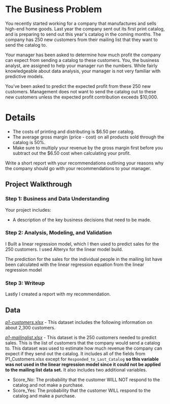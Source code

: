 # The Business Problem #
You recently started working for a company that manufactures and sells high-end home goods. Last year the company sent out its first print catalog, and is preparing to send out this year's catalog in the coming months. The company has 250 new customers from their mailing list that they want to send the catalog to.

Your manager has been asked to determine how much profit the company can expect from sending a catalog to these customers. You, the business analyst, are assigned to help your manager run the numbers. While fairly knowledgeable about data analysis, your manager is not very familiar with predictive models.

You’ve been asked to predict the expected profit from these 250 new customers. Management does not want to send the catalog out to these new customers unless the expected profit contribution exceeds $10,000.

# Details #
  * The costs of printing and distributing is $6.50 per catalog.
  * The average gross margin (price - cost) on all products sold through the catalog is 50%.
  * Make sure to multiply your revenue by the gross margin first before you subtract out the $6.50 cost when calculating your profit.

Write a short report with your recommendations outlining your reasons why the company should go with your recommendations to your manager.

## Project Walkthrough ##

### Step 1: Business and Data Understanding ###
Your project includes:

  * A description of the key business decisions that need to be made.
### Step 2: Analysis, Modeling, and Validation ###
I Built a linear regression model, which I then used to predict sales for the 250 customers. I used Alteryx for the linear model build.

The prediction for the sales for the individual people in the mailing list have been calculated with the linear regression equation from the linear regression model

### Step 3: Writeup ###
Lastly I created a report with my recommendation.

## Data ##

[*p1-customers.xlsx*](https://github.com/AntoniosFl/Predictive-Analytics-for-Business-Nanodegree/blob/main/predicting-catalog-demand/p1-customers.xlsx) - This dataset includes the following information on about 2,300 customers.

[*p1-mailinglist.xlsx*](https://github.com/AntoniosFl/Predictive-Analytics-for-Business-Nanodegree/blob/main/predicting-catalog-demand/p1-mailinglist.xlsx) - This dataset is the 250 customers needed to predict sales. This is the list of customers that the company would send a catalog to. This dataset was used to estimate how much revenue the company can expect if they send out the catalog. It includes all of the fields from P1_Customers.xlsx except for `Responded_to_Last_Catalog` **so this variable was not used in the linear regression model since it could not be applied to the mailing list data set.** It also includes two additional variables.

  * Score_No: The probability that the customer WILL NOT respond to the catalog and not make a purchase.
  * Score_Yes: The probability that the customer WILL respond to the catalog and make a purchase.
